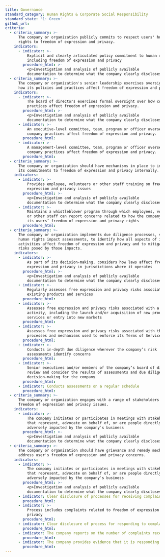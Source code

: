 ```yaml
---
title: Governance
standard_category: Human Rights & Corporate Social Responsibility
standard_state: '1: Green'
github_url:
criteria:
  - criteria_summary: >-
      The company or organization publicly commits to respect users' human
      rights to freedom of expression and privacy.
    indicators:
      - indicator: >-
          Explicit and clearly articulated policy commitment to human rights,
          including freedom of expression and privacy
        procedure_html: >-
          <p>Investigation and analysis of publicly available
          documentation to determine what the company clearly discloses</p>
  - criteria_summary: >-
      The company or organization's senior leadership exercises oversight over
      how its policies and practices affect freedom of expression and privacy.
    indicators:
      - indicator: >-
          The board of directors exercises formal oversight over how company
          practices affect freedom of expression and privacy.
        procedure_html: >-
          <p>Investigation and analysis of publicly available
          documentation to determine what the company clearly discloses</p>
      - indicator: >-
          An executive-level committee, team, program or officer oversees how
          company practices affect freedom of expression and privacy.
        procedure_html:
      - indicator: >-
          A management-level committee, team, program or officer oversees how
          company practices affect freedom of expression and privacy.
        procedure_html:
  - criteria_summary: >-
      The company or organization should have mechanisms in place to implement
      its commitments to freedom of expression and privacy internally.
    indicators:
      - indicator: >-
          Provides employee, volunteers or other staff training on freedom of
          expression and privacy issues
        procedure_html: >-
          <p>Investigation and analysis of publicly available
          documentation to determine what the company clearly discloses</p>
      - indicator: >-
          Maintains a whistleblower program through which employees, volunteers
          or other staff can report concerns related to how the company treats
          its users’ freedom of expression and privacy rights
        procedure_html:
  - criteria_summary: >-
      The company or organization implements due diligence processes, such as
      human rights impact assessments, to identify how all aspects of its
      activities affect freedom of expression and privacy and to mitigate any
      risks posed by those impacts.
    indicators:
      - indicator: >-
          As part of its decision-making, considers how laws affect freedom of
          expression and privacy in jurisdictions where it operates
        procedure_html: >-
          <p>Investigation and analysis of publicly available
          documentation to determine what the company clearly discloses</p>
      - indicator: >-
          Regularly assesses free expression and privacy risks associated with
          existing products and services
        procedure_html:
      - indicator: >-
          Assesses free expression and privacy risks associated with a new
          activity, including the launch and/or acquisition of new products or
          services or entry into new markets
        procedure_html:
      - indicator: >-
          Assesses free expression and privacy risks associated with the
          processes and mechanisms used to enforce its Terms of Service
        procedure_html:
      - indicator: >-
          Conducts in-depth due diligence wherever the company’s risk
          assessments identify concerns
        procedure_html:
      - indicator: >-
          Senior executives and/or members of the company’s board of directors
          review and consider the results of assessments and due diligence in
          decision-making for the company
        procedure_html:
      - indicator: Conducts assessments on a regular schedule
        procedure_html:
  - criteria_summary: >-
      The company or organization engages with a range of stakeholders on
      freedom of expression and privacy issues.
    indicators:
      - indicator: >-
          The company initiates or participates in meetings with stakeholders
          that represent, advocate on behalf of, or are people directly and
          adversely impacted by the company’s business
        procedure_html: >-
          <p>Investigation and analysis of publicly available
          documentation to determine what the company clearly discloses</p>
  - criteria_summary: >-
      The company or organization should have grievance and remedy mechanisms to
      address user's freedom of expression and privacy concerns.
    indicators:
      - indicator: >-
          The company initiates or participates in meetings with stakeholders
          that represent, advocate on behalf of, or are people directly and
          adversely impacted by the company’s business
        procedure_html: >-
          <p>Investigation and analysis of publicly available
          documentation to determine what the company clearly discloses</p>
      - indicator: Clear disclosure of processes for receiving complaints
        procedure_html:
      - indicator: >-
          Process includes complaints related to freedom of expression and
          privacy
        procedure_html:
      - indicator: Clear disclosure of process for responding to complaints
        procedure_html:
      - indicator: The company reports on the number of complaints received.
        procedure_html:
      - indicator: The company provides evidence that it is responding to complaints.
        procedure_html:
---
```


